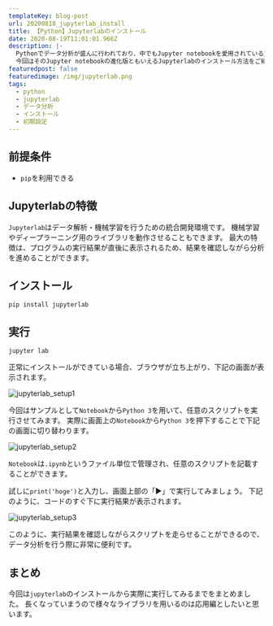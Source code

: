 ```yaml
---
templateKey: blog-post
url: 20200818_jupyterlab_install
title: 【Python】Jupyterlabのインストール
date: 2020-08-19T11:01:01.966Z
description: |-
  Pythonでデータ分析が盛んに行われており、中でもJupyter notebookを愛用されている方は多いかと思います。
  今回はそのJupyter notebookの進化版ともいえるJupyterlabのインストール方法をご紹介します。
featuredpost: false
featuredimage: /img/jupyterlab.png
tags:
  - python
  - jupyterlab
  - データ分析
  - インストール
  - 初期設定
---
```

## 前提条件

* `pip`を利用できる

## Jupyterlabの特徴

`Jupyterlab`はデータ解析・機械学習を行うための統合開発環境です。 機械学習やディープラーニング用のライブラリを動作させることもできます。 
最大の特徴は、プログラムの実行結果が直後に表示されるため、結果を確認しながら分析を進めることができます。

## インストール

```shell
pip install jupyterlab
```

## 実行

```shell
jupyter lab
```

正常にインストールができている場合、ブラウザが立ち上がり、下記の画面が表示されます。

![jupyterlab_setup1](/img/スクリーンショット-2020-08-19-20.08.15.png "jupyterlab_setup1")

今回はサンプルとして`Notebook`から`Python 3`を用いて、任意のスクリプトを実行させてみます。
実際に画面上の`Notebook`から`Python 3`を押下することで下記の画面に切り替わります。

![jupyterlab_setup2](/img/スクリーンショット-2020-08-19-20.12.40.png "jupyterlab_setup2")

`Notebook`は`.ipynb`というファイル単位で管理され、任意のスクリプトを記載することができます。

試しに`print('hoge')`と入力し、画面上部の「▶︎」で実行してみましょう。
下記のように、コードのすぐ下に実行結果が表示されます。

![jupyterlab_setup3](/img/スクリーンショット-2020-08-19-20.14.30.png "jupyterlab_setup3")

このように、実行結果を確認しながらスクリプトを走らせることができるので、データ分析を行う際に非常に便利です。

## まとめ
今回は`jupyterlab`のインストールから実際に実行してみるまでをまとめました。
長くなっていまうので様々なライブラリを用いるのは応用編としたいと思います。
